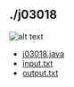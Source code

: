 ## ./j03018
![alt text](image.png)

- [j03018.java](j03018.java)
- [input.txt](input.txt)
- [output.txt](output.txt)
